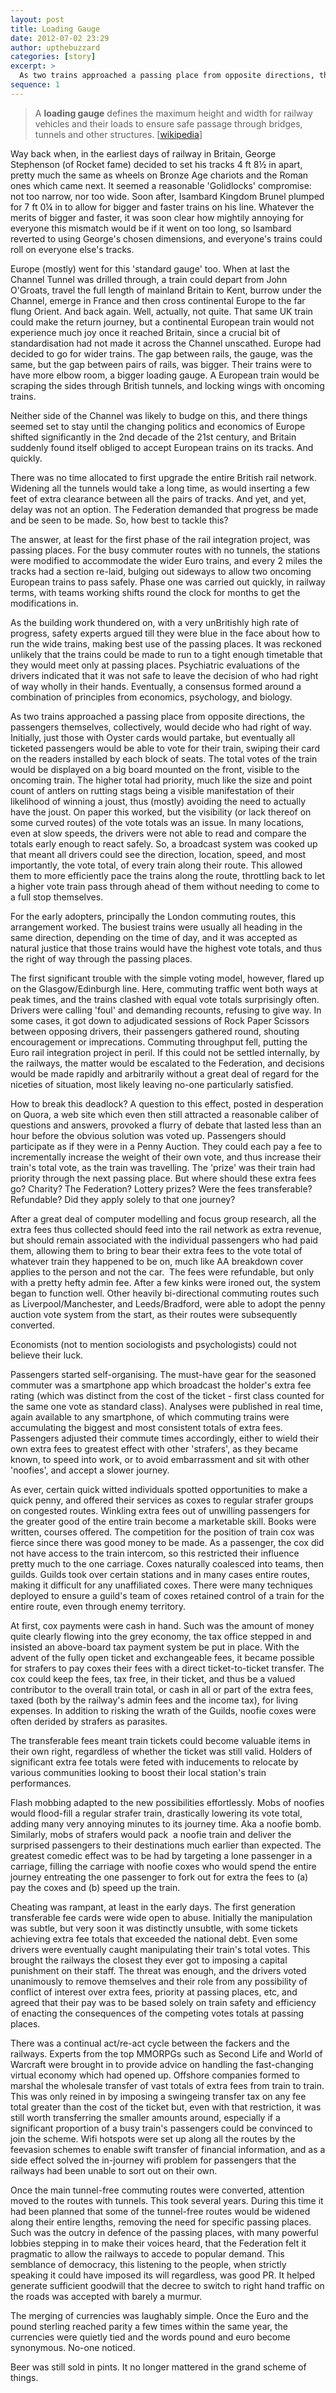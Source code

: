 ```yaml
---
layout: post
title: Loading Gauge
date: 2012-07-02 23:29
author: upthebuzzard
categories: [story]
excerpt: >
  As two trains approached a passing place from opposite directions, the passengers themselves, collectively, would decide who had right of way.
sequence: 1
---
```

> A <strong>loading gauge</strong> defines the maximum height and width for railway vehicles and their loads to ensure safe passage through bridges, tunnels and other structures. [<a title="so what is a &quot;loading gauge&quot;?" href="http://en.wikipedia.org/wiki/Loading_gauge"  >wikipedia</a>]

Way back when, in the earliest days of railway in Britain, George Stephenson (of Rocket fame) decided to set his tracks 4 ft 8½ in apart, pretty much the same as wheels on Bronze Age chariots and the Roman ones which came next. It seemed a reasonable 'Golidlocks' compromise: not too narrow, nor too wide. Soon after, Isambard Kingdom Brunel plumped for 7 ft 0¼ in to allow for bigger and faster trains on his line. Whatever the merits of bigger and faster, it was soon clear how mightily annoying for everyone this mismatch would be if it went on too long, so Isambard reverted to using George's chosen dimensions, and everyone's trains could roll on everyone else's tracks.

Europe (mostly) went for this 'standard gauge' too. When at last the Channel Tunnel was drilled through, a train could depart from John O'Groats, travel the full length of mainland Britain to Kent, burrow under the Channel, emerge in France and then cross continental Europe to the far flung Orient. And back again. Well, actually, not quite. That same UK train could make the return journey, but a continental European train would not experience much joy once it reached Britain, since a crucial bit of standardisation had not made it across the Channel unscathed. Europe had decided to go for wider trains. The gap between rails, the gauge, was the same, but the gap between pairs of rails, was bigger. Their trains were to have more elbow room, a bigger loading gauge. A European train would be scraping the sides through British tunnels, and locking wings with oncoming trains.

Neither side of the Channel was likely to budge on this, and there things seemed set to stay until the changing politics and economics of Europe shifted significantly in the 2nd decade of the 21st century, and Britain suddenly found itself obliged to accept European trains on its tracks. And quickly.

There was no time allocated to first upgrade the entire British rail network. Widening all the tunnels would take a long time, as would inserting a few feet of extra clearance between all the pairs of tracks. And yet, and yet, delay was not an option. The Federation demanded that progress be made and be seen to be made. So, how best to tackle this?

The answer, at least for the first phase of the rail integration project, was passing places. For the busy commuter routes with no tunnels, the stations were modified to accommodate the wider Euro trains, and every 2 miles the tracks had a section re-laid, bulging out sideways to allow two oncoming European trains to pass safely. Phase one was carried out quickly, in railway terms, with teams working shifts round the clock for months to get the modifications in.

As the building work thundered on, with a very unBritishly high rate of progress, safety experts argued till they were blue in the face about how to run the wide trains, making best use of the passing places. It was reckoned unlikely that the trains could be made to run to a tight enough timetable that they would meet only at passing places. Psychiatric evaluations of the drivers indicated that it was not safe to leave the decision of who had right of way wholly in their hands. Eventually, a consensus formed around a combination of principles from economics, psychology, and biology.

As two trains approached a passing place from opposite directions, the passengers themselves, collectively, would decide who had right of way. Initially, just those with Oyster cards would partake, but eventually all ticketed passengers would be able to vote for their train, swiping their card on the readers installed by each block of seats. The total votes of the train would be displayed on a big board mounted on the front, visible to the oncoming train. The higher total had priority, much like the size and point count of antlers on rutting stags being a visible manifestation of their likelihood of winning a joust, thus (mostly) avoiding the need to actually have the joust. On paper this worked, but the visibility (or lack thereof on some curved routes) of the vote totals was an issue. In many locations, even at slow speeds, the drivers were not able to read and compare the totals early enough to react safely. So, a broadcast system was cooked up that meant all drivers could see the direction, location, speed, and most importantly, the vote total, of every train along their route. This allowed them to more efficiently pace the trains along the route, throttling back to let a higher vote train pass through ahead of them without needing to come to a full stop themselves.

For the early adopters, principally the London commuting routes, this arrangement worked. The busiest trains were usually all heading in the same direction, depending on the time of day, and it was accepted as natural justice that those trains would have the highest vote totals, and thus the right of way through the passing places.

The first significant trouble with the simple voting model, however, flared up on the Glasgow/Edinburgh line. Here, commuting traffic went both ways at peak times, and the trains clashed with equal vote totals surprisingly often. Drivers were calling 'foul' and demanding recounts, refusing to give way. In some cases, it got down to adjudicated sessions of Rock Paper Scissors between opposing drivers, their passengers gathered round, shouting encouragement or imprecations. Commuting throughput fell, putting the Euro rail integration project in peril. If this could not be settled internally, by the railways, the matter would be escalated to the Federation, and decisions would be made rapidly and arbitrarily without a great deal of regard for the niceties of situation, most likely leaving no-one particularly satisfied.

How to break this deadlock? A question to this effect, posted in desperation on Quora, a web site which even then still attracted a reasonable caliber of questions and answers, provoked a flurry of debate that lasted less than an hour before the obvious solution was voted up. Passengers should participate as if they were in a Penny Auction. They could each pay a fee to incrementally increase the weight of their own vote, and thus increase their train's total vote, as the train was travelling. The 'prize' was their train had priority through the next passing place. But where should these extra fees go? Charity? The Federation? Lottery prizes? Were the fees transferable? Refundable? Did they apply solely to that one journey?

After a great deal of computer modelling and focus group research, all the extra fees thus collected should feed into the rail network as extra revenue, but should remain associated with the individual passengers who had paid them, allowing them to bring to bear their extra fees to the vote total of whatever train they happened to be on, much like AA breakdown cover applies to the person and not the car.  The fees were refundable, but only with a pretty hefty admin fee. After a few kinks were ironed out, the system began to function well. Other heavily bi-directional commuting routes such as Liverpool/Manchester, and Leeds/Bradford, were able to adopt the penny auction vote system from the start, as their routes were subsequently converted.

Economists (not to mention sociologists and psychologists) could not believe their luck.

Passengers started self-organising. The must-have gear for the seasoned commuter was a smartphone app which broadcast the holder's extra fee rating (which was distinct from the cost of the ticket - first class counted for the same one vote as standard class). Analyses were published in real time, again available to any smartphone, of which commuting trains were accumulating the biggest and most consistent totals of extra fees. Passengers adjusted their commute times accordingly, either to wield their own extra fees to greatest effect with other 'strafers', as they became known, to speed into work, or to avoid embarrassment and sit with other 'noofies', and accept a slower journey.

As ever, certain quick witted individuals spotted opportunities to make a quick penny, and offered their services as coxes to regular strafer groups on congested routes. Winkling extra fees out of unwilling passengers for the greater good of the entire train become a marketable skill. Books were written, courses offered. The competition for the position of train cox was fierce since there was good money to be made. As a passenger, the cox did not have access to the train intercom, so this restricted their influence pretty much to the one carriage. Coxes naturally coalesced into teams, then guilds. Guilds took over certain stations and in many cases entire routes, making it difficult for any unaffiliated coxes. There were many techniques deployed to ensure a guild's team of coxes retained control of a train for the entire route, even through enemy territory.

At first, cox payments were cash in hand. Such was the amount of money quite clearly flowing into the grey economy, the tax office stepped in and insisted an above-board tax payment system be put in place. With the advent of the fully open ticket and exchangeable fees, it became possible for strafers to pay coxes their fees with a direct ticket-to-ticket transfer. The cox could keep the fees, tax free, in their ticket, and thus be a valued contributor to the overall train total, or cash in all or part of the extra fees, taxed (both by the railway's admin fees and the income tax), for living expenses. In addition to risking the wrath of the Guilds, noofie coxes were often derided by strafers as parasites.

The transferable fees meant train tickets could become valuable items in their own right, regardless of whether the ticket was still valid. Holders of significant extra fee totals were feted with inducements to relocate by various communities looking to boost their local station's train performances.

Flash mobbing adapted to the new possibilities effortlessly. Mobs of noofies would flood-fill a regular strafer train, drastically lowering its vote total, adding many very annoying minutes to its journey time. Aka a noofie bomb. Similarly, mobs of strafers would pack  a noofie train and deliver the surprised passengers to their destinations much earlier than expected. The greatest comedic effect was to be had by targeting a lone passenger in a carriage, filling the carriage with noofie coxes who would spend the entire journey entreating the one passenger to fork out for extra the fees to (a) pay the coxes and (b) speed up the train.

Cheating was rampant, at least in the early days. The first generation transferable fee cards were wide open to abuse. Initially the manipulation was subtle, but very soon it was distinctly unsubtle, with some tickets achieving extra fee totals that exceeded the national debt. Even some drivers were eventually caught manipulating their train's total votes. This brought the railways the closest they ever got to imposing a capital punishment on their staff. The threat was enough, and the drivers voted unanimously to remove themselves and their role from any possibility of conflict of interest over extra fees, priority at passing places, etc, and agreed that their pay was to be based solely on train safety and efficiency of enacting the consequences of the competing votes totals at passing places.

There was a continual act/re-act cycle between the fackers and the railways. Experts from the top MMORPGs such as Second Life and World of Warcraft were brought in to provide advice on handling the fast-changing virtual economy which had opened up. Offshore companies formed to marshal the wholesale transfer of vast totals of extra fees from train to train. This was only reined in by imposing a swingeing transfer tax on any fee total greater than the cost of the ticket but, even with that restriction, it was still worth transferring the smaller amounts around, especially if a significant proportion of a busy train's passengers could be convinced to join the scheme. Wifi hotspots were set up along all the routes by the feevasion schemes to enable swift transfer of financial information, and as a side effect solved the in-journey wifi problem for passengers that the railways had been unable to sort out on their own.

Once the main tunnel-free commuting routes were converted, attention moved to the routes with tunnels. This took several years. During this time it had been planned that some of the tunnel-free routes would be widened along their entire lengths, removing the need for specific passing places. Such was the outcry in defence of the passing places, with many powerful lobbies stepping in to make their voices heard, that the Federation felt it pragmatic to allow the railways to accede to popular demand. This semblance of democracy, this listening to the people, when strictly speaking it could have imposed its will regardless, was good PR. It helped generate sufficient goodwill that the decree to switch to right hand traffic on the roads was accepted with barely a murmur.

The merging of currencies was laughably simple. Once the Euro and the pound sterling reached parity a few times within the same year, the currencies were quietly tied and the words pound and euro become synonymous. No-one noticed.

Beer was still sold in pints. It no longer mattered in the grand scheme of things.
